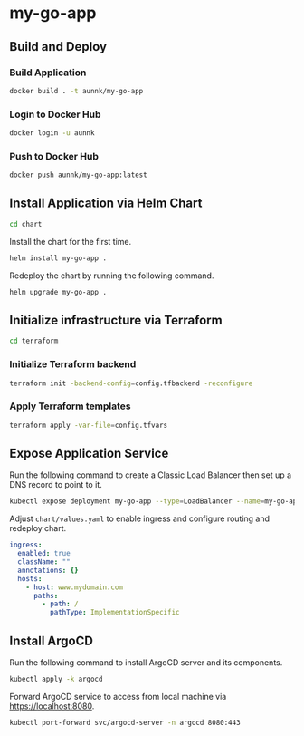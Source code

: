 # my-go-app

## Build and Deploy

### Build Application

```bash
docker build . -t aunnk/my-go-app
```

### Login to Docker Hub

```bash
docker login -u aunnk
```

### Push to Docker Hub

```bash
docker push aunnk/my-go-app:latest
```

## Install Application via Helm Chart

```bash
cd chart
```

Install the chart for the first time.

```bash
helm install my-go-app .
```

Redeploy the chart by running the following command.

```bash
helm upgrade my-go-app .
```

## Initialize infrastructure via Terraform

```bash
cd terraform
```

### Initialize Terraform backend

```bash
terraform init -backend-config=config.tfbackend -reconfigure
```

### Apply Terraform templates

```bash
terraform apply -var-file=config.tfvars
```

## Expose Application Service

Run the following command to create a Classic Load Balancer then set up a DNS record to point to it.

```bash
kubectl expose deployment my-go-app --type=LoadBalancer --name=my-go-app-loadbalancer --port=80
```

Adjust `chart/values.yaml` to enable ingress and configure routing and redeploy chart.

```yaml
ingress:
  enabled: true
  className: ""
  annotations: {}
  hosts:
    - host: www.mydomain.com
      paths:
        - path: /
          pathType: ImplementationSpecific
```

## Install ArgoCD

Run the following command to install ArgoCD server and its components.

```bash
kubectl apply -k argocd
```

Forward ArgoCD service to access from local machine via <https://localhost:8080>.

```bash
kubectl port-forward svc/argocd-server -n argocd 8080:443
```
